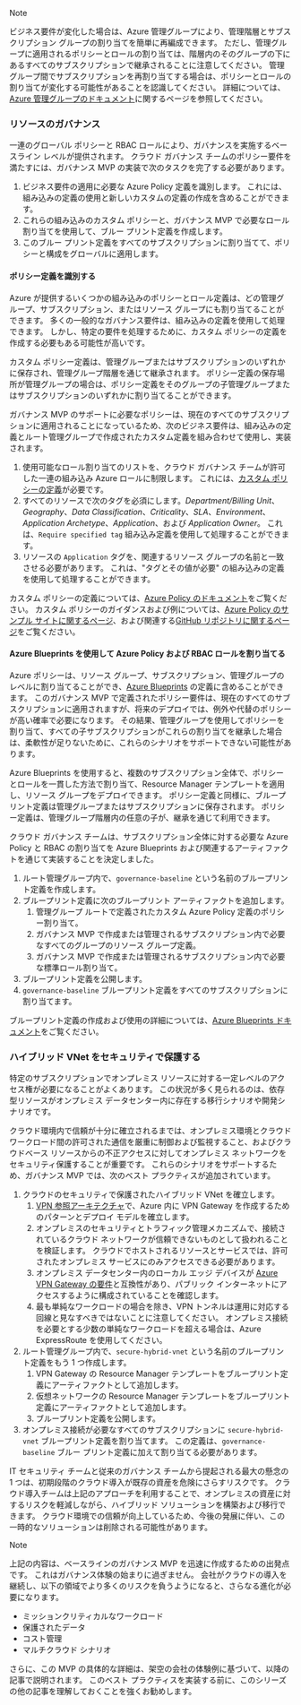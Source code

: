 <!-- TEMPLATE FILE - DO NOT ADD METADATA -->
<!-- markdownlint-disable MD002 MD041 -->
> [!NOTE]
> ビジネス要件が変化した場合は、Azure 管理グループにより、管理階層とサブスクリプション グループの割り当てを簡単に再編成できます。 ただし、管理グループに適用されるポリシーとロールの割り当ては、階層内のそのグループの下にあるすべてのサブスクリプションで継承されることに注意してください。 管理グループ間でサブスクリプションを再割り当てする場合は、ポリシーとロールの割り当てが変化する可能性があることを認識してください。 詳細については、[Azure 管理グループのドキュメント](/azure/governance/management-groups)に関するページを参照してください。

### <a name="governance-of-resources"></a>リソースのガバナンス

一連のグローバル ポリシーと RBAC ロールにより、ガバナンスを実施するベースライン レベルが提供されます。 クラウド ガバナンス チームのポリシー要件を満たすには、ガバナンス MVP の実装で次のタスクを完了する必要があります。

1. ビジネス要件の適用に必要な Azure Policy 定義を識別します。 これには、組み込みの定義の使用と新しいカスタムの定義の作成を含めることができます。
2. これらの組み込みのカスタム ポリシーと、ガバナンス MVP で必要なロール割り当てを使用して、ブルー プリント定義を作成します。
3. このブルー プリント定義をすべてのサブスクリプションに割り当てて、ポリシーと構成をグローバルに適用します。

#### <a name="identify-policy-definitions"></a>ポリシー定義を識別する

Azure が提供するいくつかの組み込みのポリシーとロール定義は、どの管理グループ、サブスクリプション、またはリソース グループにも割り当てることができます。 多くの一般的なガバナンス要件は、組み込みの定義を使用して処理できます。 しかし、特定の要件を処理するために、カスタム ポリシーの定義を作成する必要もある可能性が高いです。

カスタム ポリシー定義は、管理グループまたはサブスクリプションのいずれかに保存され、管理グループ階層を通じて継承されます。 ポリシー定義の保存場所が管理グループの場合は、ポリシー定義をそのグループの子管理グループまたはサブスクリプションのいずれかに割り当てることができます。

ガバナンス MVP のサポートに必要なポリシーは、現在のすべてのサブスクリプションに適用されることになっているため、次のビジネス要件は、組み込みの定義とルート管理グループで作成されたカスタム定義を組み合わせて使用し、実装されます。

1. 使用可能なロール割り当てのリストを、クラウド ガバナンス チームが許可した一連の組み込み Azure ロールに制限します。 これには、[カスタム ポリシーの定義](https://github.com/azure/azure-policy/tree/master/samples/Authorization/allowed-role-definitions)が必要です。
2. すべてのリソースで次のタグを必須にします。*Department/Billing Unit*、_Geography_、_Data Classification_、_Criticality_、_SLA_、_Environment_、_Application Archetype_、_Application_、および _Application Owner_。 これは、`Require specified tag` 組み込み定義を使用して処理することができます。
3. リソースの `Application` タグを、関連するリソース グループの名前と一致させる必要があります。 これは、"タグとその値が必要" の組み込みの定義を使用して処理することができます。

カスタム ポリシーの定義については、[Azure Policy のドキュメント](/azure/governance/policy/tutorials/create-custom-policy-definition)をご覧ください。 カスタム ポリシーのガイダンスおよび例については、[Azure Policy のサンプル サイトに関するページ](/azure/governance/policy/samples)、および関連する[GitHub リポジトリに関するページ](https://github.com/azure/azure-policy)をご覧ください。

#### <a name="assign-azure-policy-and-rbac-roles-using-azure-blueprints"></a>Azure Blueprints を使用して Azure Policy および RBAC ロールを割り当てる

Azure ポリシーは、リソース グループ、サブスクリプション、管理グループのレベルに割り当てることができ、[Azure Blueprints](/azure/governance/blueprints/overview) の定義に含めることができます。 このガバナンス MVP で定義されたポリシー要件は、現在のすべてのサブスクリプションに適用されますが、将来のデプロイでは、例外や代替のポリシーが高い確率で必要になります。 その結果、管理グループを使用してポリシーを割り当て、すべての子サブスクリプションがこれらの割り当てを継承した場合は、柔軟性が足りないために、これらのシナリオをサポートできない可能性があります。

Azure Blueprints を使用すると、複数のサブスクリプション全体で、ポリシーとロールを一貫した方法で割り当て、Resource Manager テンプレートを適用し、リソース グループをデプロイできます。 ポリシー定義と同様に、ブループリント定義は管理グループまたはサブスクリプションに保存されます。 ポリシー定義は、管理グループ階層内の任意の子が、継承を通じて利用できます。

クラウド ガバナンス チームは、サブスクリプション全体に対する必要な Azure Policy と RBAC の割り当てを Azure Blueprints および関連するアーティファクトを通じて実装することを決定しました。

1. ルート管理グループ内で、`governance-baseline` という名前のブループリント定義を作成します。
2. ブループリント定義に次のブループリント アーティファクトを追加します。
    1. 管理グループ ルートで定義されたカスタム Azure Policy 定義のポリシー割り当て。
    2. ガバナンス MVP で作成または管理されるサブスクリプション内で必要なすべてのグループのリソース グループ定義。
    3. ガバナンス MVP で作成または管理されるサブスクリプション内で必要な標準ロール割り当て。
3. ブループリント定義を公開します。
4. `governance-baseline` ブループリント定義をすべてのサブスクリプションに割り当てます。

ブループリント定義の作成および使用の詳細については、[Azure Blueprints ドキュメント](/azure/governance/blueprints/overview)をご覧ください。

### <a name="secure-hybrid-vnet"></a>ハイブリッド VNet をセキュリティで保護する

特定のサブスクリプションでオンプレミス リソースに対する一定レベルのアクセス権が必要になることがよくあります。 この状況が多く見られるのは、依存型リソースがオンプレミス データセンター内に存在する移行シナリオや開発シナリオです。

クラウド環境内で信頼が十分に確立されるまでは、オンプレミス環境とクラウド ワークロード間の許可された通信を厳重に制御および監視すること、およびクラウドベース リソースからの不正アクセスに対してオンプレミス ネットワークをセキュリティ保護することが重要です。 これらのシナリオをサポートするため、ガバナンス MVP では、次のベスト プラクティスが追加されています。

1. クラウドのセキュリティで保護されたハイブリッド VNet を確立します。
    1. [VPN 参照アーキテクチャ](/azure/architecture/reference-architectures/hybrid-networking/vpn)で、Azure 内に VPN Gateway を作成するためのパターンとデプロイ モデルを確立します。
    2. オンプレミスのセキュリティとトラフィック管理メカニズムで、接続されているクラウド ネットワークが信頼できないものとして扱われることを検証します。 クラウドでホストされるリソースとサービスでは、許可されたオンプレミス サービスにのみアクセスできる必要があります。
    3. オンプレミス データセンター内のローカル エッジ デバイスが [Azure VPN Gateway の要件](/azure/vpn-gateway/vpn-gateway-about-vpn-devices)と互換性があり、パブリック インターネットにアクセスするように構成されていることを確認します。
    4. 最も単純なワークロードの場合を除き、VPN トンネルは運用に対応する回線と見なすべきではないことに注意してください。 オンプレミス接続を必要とする少数の単純なワークロードを超える場合は、Azure ExpressRoute を使用してください。
1. ルート管理グループ内で、`secure-hybrid-vnet` という名前のブループリント定義をもう 1 つ作成します。
    1. VPN Gateway の Resource Manager テンプレートをブループリント定義にアーティファクトとして追加します。
    2. 仮想ネットワークの Resource Manager テンプレートをブループリント定義にアーティファクトとして追加します。
    3. ブループリント定義を公開します。
1. オンプレミス接続が必要なすべてのサブスクリプションに `secure-hybrid-vnet` ブループリント定義を割り当てます。 この定義は、`governance-baseline` ブルー プリント定義に加えて割り当てる必要があります。

IT セキュリティ チームと従来のガバナンス チームから提起される最大の懸念の 1 つは、初期段階のクラウド導入が既存の資産を危険にさらすリスクです。 クラウド導入チームは上記のアプローチを利用することで、オンプレミスの資産に対するリスクを軽減しながら、ハイブリッド ソリューションを構築および移行できます。 クラウド環境での信頼が向上しているため、今後の発展に伴い、この一時的なソリューションは削除される可能性があります。

> [!NOTE]
> 上記の内容は、ベースラインのガバナンス MVP を迅速に作成するための出発点です。 これはガバナンス体験の始まりに過ぎません。 会社がクラウドの導入を継続し、以下の領域でより多くのリスクを負うようになると、さらなる進化が必要になります。
>
> - ミッションクリティカルなワークロード
> - 保護されたデータ
> - コスト管理
> - マルチクラウド シナリオ
>
> さらに、この MVP の具体的な詳細は、架空の会社の体験例に基づいて、以降の記事で説明されます。 このベスト プラクティスを実装する前に、このシリーズの他の記事を理解しておくことを強くお勧めします。
